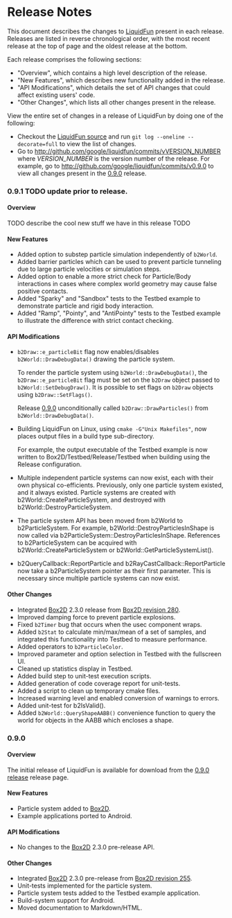 # Release Notes

This document describes the changes to [LiquidFun][] present in each release.
Releases are listed in reverse chronological order, with the most recent
release at the top of page and the oldest release at the bottom.

Each release comprises the following sections:
*   "Overview", which contains a high level description of the release.
*   "New Features", which describes new functionality added in the release.
*   "API Modifications", which details the set of API changes that could affect
    existing users' code.
*   "Other Changes", which lists all other changes present in the release.

View the entire set of changes in a release of LiquidFun by doing one of the
following:
*   Checkout the [LiquidFun source][] and run
    `git log --oneline --decorate=full` to view the list of changes.
*   Go to http://github.com/google/liquidfun/commits/vVERSION_NUMBER where
    *VERSION_NUMBER* is the version number of the release.
    For example, go to http://github.com/google/liquidfun/commits/v0.9.0 to
    view all changes present in the [0.9.0][] release.

### 0.9.1 TODO update prior to release.

#### Overview

TODO describe the cool new stuff we have in this release TODO

#### New Features

*   Added option to substep particle simulation independently of `b2World`.
*   Added barrier particles which can be used to prevent particle tunneling
    due to large particle velocities or simulation steps.
*   Added option to enable a more strict check for Particle/Body interactions
    in cases where complex world geometry may cause false positive contacts.
*   Added "Sparky" and "Sandbox" tests to the Testbed example to demonstrate
    particle and rigid body interaction.
*   Added "Ramp", "Pointy", and "AntiPointy" tests to the Testbed example to
    illustrate the difference with strict contact checking.

#### API Modifications

*   `b2Draw::e_particleBit` flag now enables/disables
    `b2World::DrawDebugData()` drawing the particle system.
    
    To render the particle system using `b2World::DrawDebugData()`, the
    `b2Draw::e_particleBit` flag must be set on the `b2Draw` object passed
    to `b2World::SetDebugDraw()`.  It is possible to set flags on `b2Draw`
    objects using `b2Draw::SetFlags()`.
    
    Release [0.9.0][] unconditionally called `b2Draw::DrawParticles()` from
    `b2World::DrawDebugData()`.
*   Building LiquidFun on Linux, using `cmake -G"Unix Makefiles"`, now places
    output files in a build type sub-directory.

    For example, the output executable of the Testbed example is now
    written to Box2D/Testbed/Release/Testbed when building using the Release
    configuration.
*   Multiple independent particle systems can now exist, each with their own
    physical co-efficients. Previously, only one particle system existed, and
    it always existed. Particle systems are created with
    b2World::CreateParticleSystem, and destroyed with
    b2World::DestroyParticleSystem.
*   The particle system API has been moved from b2World to b2ParticleSystem.
    For example, b2World::DestroyParticlesInShape is now called via
    b2ParticleSystem::DestroyParticlesInShape. References to b2ParticleSystem
    can be acquired with b2World::CreateParticleSystem or
    b2World::GetParticleSystemList().
*   b2QueryCallback::ReportParticle and b2RayCastCallback::ReportParticle now
    take a b2ParticleSystem pointer as their first parameter. This is necessary
    since multiple particle systems can now exist.

#### Other Changes

*   Integrated [Box2D][] 2.3.0 release from [Box2D revision 280][].
*   Improved damping force to prevent particle explosions.
*   Fixed `b2Timer` bug that occurs when the usec component wraps.
*   Added `b2Stat` to calculate min/max/mean of a set of samples, and
    integrated this functionality into Testbed to measure performance.
*   Added operators to `b2ParticleColor`.
*   Improved parameter and option selection in Testbed with the fullscreen UI.
*   Cleaned up statistics display in Testbed.
*   Added build step to unit-test execution scripts.
*   Added generation of code coverage report for unit-tests.
*   Added a script to clean up temporary cmake files.
*   Increased warning level and enabled conversion of warnings to errors.
*   Added unit-test for b2IsValid().
*   Added `b2World::QueryShapeAABB()` convenience function to query the world
    for objects in the AABB which encloses a shape.

### 0.9.0 <a name="0.9.0"></a>

#### Overview

The initial release of LiquidFun is available for download from the
[0.9.0 release][] release page.

#### New Features

*   Particle system added to [Box2D][].
*   Example applications ported to Android.

#### API Modifications

*   No changes to the [Box2D][] 2.3.0 pre-release API.

#### Other Changes

*   Integrated [Box2D][] 2.3.0 pre-release from [Box2D revision 255][].
*   Unit-tests implemented for the particle system.
*   Particle system tests added to the Testbed example application.
*   Build-system support for Android.
*   Moved documentation to Markdown/HTML.

  [LiquidFun]: ../../index.html
  [LiquidFun source]: http://github.com/google/liquidfun
  [0.9.0]: #0.9.0
  [0.9.0 release]: http://github.com/google/liquidfun/releases/tag/v0.9.0
  [Box2D]: http://box2d.org
  [Box2D revision 280]: http://code.google.com/p/box2d/source/detail?r=280
  [Box2D revision 255]: http://code.google.com/p/box2d/source/detail?r=255
